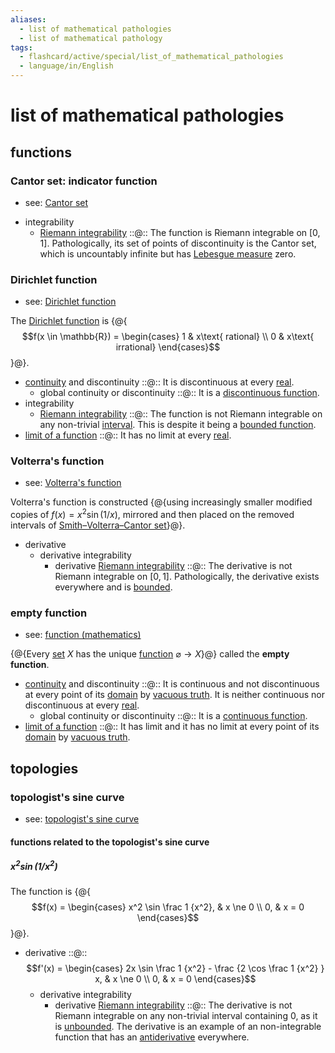 ```yaml
---
aliases:
  - list of mathematical pathologies
  - list of mathematical pathology
tags:
  - flashcard/active/special/list_of_mathematical_pathologies
  - language/in/English
---
```


# list of mathematical pathologies

## functions

### Cantor set: indicator function

- see: [Cantor set](../general/Cantor%20set.md)

<!-- list separator -->

- integrability
  - [Riemann integrability](../general/Riemann%20integral.md) ::@:: The function is Riemann integrable on $[0, 1]$. Pathologically, its set of points of discontinuity is the Cantor set, which is uncountably infinite but has [Lebesgue measure](../general/Lebesgue%20measure.md) zero. <!--SR:!2025-08-27,253,266!2025-11-15,394,306-->

### Dirichlet function

- see: [Dirichlet function](../general/Dirichlet%20function.md)

The [Dirichlet function](Dirichlet%20function.md) is {@{$$f(x \in \mathbb{R}) = \begin{cases} 1 & x\text{ rational} \\ 0 & x\text{ irrational} \end{cases}$$}@}. <!--SR:!2025-12-13,462,310-->

- [continuity](../general/continuous%20function.md) and discontinuity ::@:: It is discontinuous at every [real](../general/real%20number.md). <!--SR:!2025-03-18,282,330!2025-02-20,261,330-->
  - global continuity or discontinuity ::@:: It is a [discontinuous function](../general/continuous%20function.md). <!--SR:!2028-03-19,1128,363!2027-05-08,878,363-->
- integrability
  - [Riemann integrability](../general/Riemann%20integral.md) ::@:: The function is not Riemann integrable on any non-trivial [interval](../general/interval%20(mathematics).md). This is despite it being a [bounded function](../general/bounded%20function.md). <!--SR:!2026-12-19,739,346!2025-03-07,234,346-->
- [limit of a function](../general/limit%20of%20a%20function.md) ::@:: It has no limit at every [real](../general/real%20number.md). <!--SR:!2027-09-17,992,350!2025-03-02,269,330-->

### Volterra's function

- see: [Volterra's function](Volterra's%20function.md)

Volterra's function is constructed {@{using increasingly smaller modified copies of $f(x) = x^2 \sin(1 / x)$, mirrored and then placed on the removed intervals of [Smith–Volterra–Cantor set](Smith–Volterra–Cantor%20set.md)}@}. <!--SR:!2025-12-03,405,306-->

- derivative
  - derivative integrability
    - derivative [Riemann integrability](../general/Riemann%20integral.md) ::@:: The derivative is not Riemann integrable on $[0, 1]$. Pathologically, the derivative exists everywhere and is [bounded](bounded%20function.md). <!--SR:!2025-06-17,180,286!2026-06-08,552,326-->

### empty function

- see: [function (mathematics)](../general/function%20(mathematics).md)

{@{Every [set](../general/set%20(mathematics).md) $X$ has the unique [function](../general/function%20(mathematics).md) $\varnothing \to X$}@} called the __empty function__. <!--SR:!2028-04-02,1147,350-->

- [continuity](../general/continuous%20function.md) and discontinuity ::@:: It is continuous and not discontinuous at every point of its [domain](../general/domain%20of%20a%20function.md) by [vacuous truth](../general/vacuous%20truth.md). It is neither continuous nor discontinuous at every [real](../general/real%20number.md). <!--SR:!2026-12-10,713,330!2027-02-04,755,330-->
  - global continuity or discontinuity ::@:: It is a [continuous function](../general/continuous%20function.md). <!--SR:!2027-03-15,775,343!2026-10-21,669,343-->
- [limit of a function](../general/limit%20of%20a%20function.md) ::@:: It has limit and it has no limit at every point of its [domain](../general/domain%20of%20a%20function.md) by [vacuous truth](../general/vacuous%20truth.md). <!--SR:!2027-08-20,969,350!2025-03-29,291,330-->

## topologies

### topologist's sine curve

- see: [topologist's sine curve](../general/topologist's%20sine%20curve.md)

#### functions related to the topologist's sine curve

##### $x^2 \sin(1 / x^2)$

The function is {@{$$f(x) = \begin{cases} x^2 \sin \frac 1 {x^2}, & x \ne 0 \\ 0, & x = 0 \end{cases}$$}@}. <!--SR:!2026-07-12,567,326-->

- derivative ::@:: $$f'(x) = \begin{cases} 2x \sin \frac 1 {x^2} - \frac {2 \cos \frac 1 {x^2} } x, & x \ne 0 \\ 0, & x = 0 \end{cases}$$ <!--SR:!2025-10-31,379,306!2026-10-21,650,326-->
  - derivative integrability
    - derivative [Riemann integrability](../general/Riemann%20integral.md) ::@:: The derivative is not Riemann integrable on any non-trivial interval containing 0, as it is [unbounded](../general/bounded%20function.md). The derivative is an example of an non-integrable function that has an [antiderivative](../general/antiderivative.md) everywhere. <!--SR:!2025-12-25,416,306!2025-03-28,260,346-->

